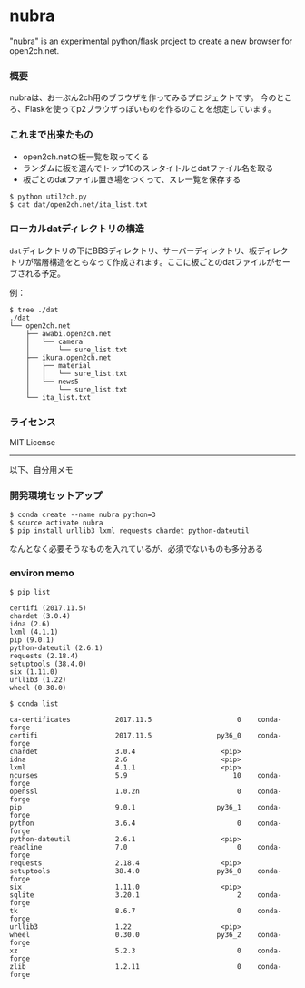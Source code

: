 # nubra


"nubra" is an experimental python/flask project to create a new browser for open2ch.net.



### 概要

nubraは、おーぷん2ch用のブラウザを作ってみるプロジェクトです。
今のところ、Flaskを使ってp2ブラウザっぽいものを作るのことを想定しています。

### これまで出来たもの

- open2ch.netの板一覧を取ってくる
- ランダムに板を選んでトップ10のスレタイトルとdatファイル名を取る
- 板ごとのdatファイル置き場をつくって、スレ一覧を保存する

```
$ python util2ch.py
$ cat dat/open2ch.net/ita_list.txt
```

### ローカルdatディレクトリの構造

`dat`ディレクトリの下にBBSディレクトリ、サーバーディレクトリ、板ディレクトリが階層構造をともなって作成されます。ここに板ごとのdatファイルがセーブされる予定。

例：

```
$ tree ./dat
./dat
└── open2ch.net
    ├── awabi.open2ch.net
    │   └── camera
    │       └── sure_list.txt
    ├── ikura.open2ch.net
    │   ├── material
    │   │   └── sure_list.txt
    │   └── news5
    │       └── sure_list.txt
    └── ita_list.txt
```


### ライセンス

MIT License

----

以下、自分用メモ

### 開発環境セットアップ

```
$ conda create --name nubra python=3
$ source activate nubra
$ pip install urllib3 lxml requests chardet python-dateutil
```

なんとなく必要そうなものを入れているが、必須でないものも多分ある


### environ memo

```
$ pip list

certifi (2017.11.5)
chardet (3.0.4)
idna (2.6)
lxml (4.1.1)
pip (9.0.1)
python-dateutil (2.6.1)
requests (2.18.4)
setuptools (38.4.0)
six (1.11.0)
urllib3 (1.22)
wheel (0.30.0)

$ conda list

ca-certificates           2017.11.5                     0    conda-forge
certifi                   2017.11.5                py36_0    conda-forge
chardet                   3.0.4                     <pip>
idna                      2.6                       <pip>
lxml                      4.1.1                     <pip>
ncurses                   5.9                          10    conda-forge
openssl                   1.0.2n                        0    conda-forge
pip                       9.0.1                    py36_1    conda-forge
python                    3.6.4                         0    conda-forge
python-dateutil           2.6.1                     <pip>
readline                  7.0                           0    conda-forge
requests                  2.18.4                    <pip>
setuptools                38.4.0                   py36_0    conda-forge
six                       1.11.0                    <pip>
sqlite                    3.20.1                        2    conda-forge
tk                        8.6.7                         0    conda-forge
urllib3                   1.22                      <pip>
wheel                     0.30.0                   py36_2    conda-forge
xz                        5.2.3                         0    conda-forge
zlib                      1.2.11                        0    conda-forge
```
